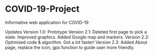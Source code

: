 # COVID-19-Project
Informative web application for COVID-19

Updates
Version 1.0: Prototype
Version 2.1: Deleted first page to pick a state. Improved graphics. Added Google map and markers.
Version 2.2: Optimized code & algorithm. Got a lot faster!
Version 2.3: Added About page, replace the icon, gps function to guide user more friendly.
